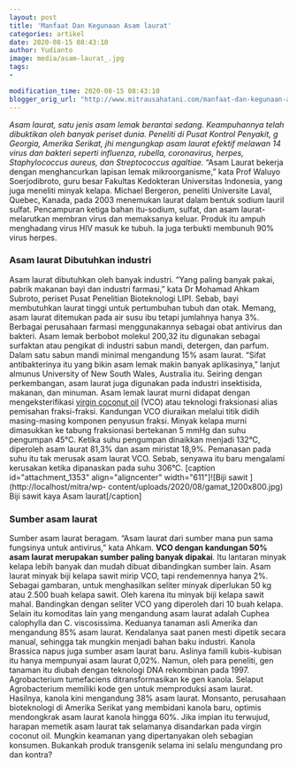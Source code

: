 ```yaml
---
layout: post
title: 'Manfaat Dan Kegunaan Asam laurat'
categories: artikel
date: 2020-08-15 08:43:10
author: Yudianto
image: media/asam-laurat_.jpg
tags:
- 

modification_time: 2020-08-15 08:43:10
blogger_orig_url: "http://www.mitrausahatani.com/manfaat-dan-kegunaan-asam-laurat.html"
---
```


_Asam laurat, satu jenis asam lemak berantai sedang. Keampuhannya telah
dibuktikan oleh banyak periset dunia. Peneliti di Pusat Kontrol Penyakit, g
Georgia, Amerika Serikat, jhi mengungkap asam laurat efektif melawan 14 virus
dan bakteri seperti influenza, rubella, coronavirus, herpes, Staphylococcus
aureus, dan Streptococcus agaltiae._ “Asam Laurat bekerja dengan menghancurkan
lapisan lemak mikroorganisme,” kata Prof Waluyo Soerjodibroto, guru besar
Fakultas Kedokteran Universitas Indonesia, yang juga meneliti minyak kelapa.
Michael Bergeron, peneliti Universite Laval, Quebec, Kanada, pada 2003
menemukan laurat dalam bentuk sodium lauril sulfat. Pencampuran ketiga bahan
itu-sodium, sulfat, dan asam laurat-melarutkan membran virus dan memaksanya
keluar. Produk itu ampuh menghadang virus HIV masuk ke tubuh. Ia juga terbukti
membunuh 90% virus herpes.

### Asam laurat Dibutuhkan industri

Asam laurat dibutuhkan oleh banyak industri. “Yang paling banyak pakai, pabrik
makanan bayi dan industri farmasi,” kata Dr Mohamad Ahkam Subroto, periset
Pusat Penelitian Bioteknologi LIPI. Sebab, bayi membutuhkan laurat tinggi
untuk pertumbuhan tubuh dan otak. Memang, asam laurat ditemukan pada air susu
ibu tetapi jumlahnya hanya 3%. Berbagai perusahaan farmasi menggunakannya
sebagai obat antivirus dan bakteri. Asam lemak berbobot molekul 200,32 itu
digunakan sebagai surfaktan atau pengikat di industri sabun mandi, detergen,
dan parfum. Dalam satu sabun mandi minimal mengandung 15% asam laurat. “Sifat
antibakterinya itu yang bikin asam lemak makin banyak aplikasinya,” lanjut
almunus University of New South Wales, Australia itu. Seiring dengan
perkembangan, asam laurat juga digunakan pada industri insektisida, makanan,
dan minuman. Asam lemak laurat murni didapat dengan mengeksterifikasi [virgin
coconut oil](https://www.mitrausahatani.com/manfaat-virgin-coconut-oil-untuk.html)
(VCO) atau teknologi fraksionasi alias pemisahan fraksi-fraksi. Kandungan VCO
diuraikan melalui titik didih masing-masing komponen penyusun fraksi. Minyak
kelapa murni dimasukkan ke tabung fraksionasi bertekanan 5 mmHg dan suhu
pengumpan 45°C. Ketika suhu pengumpan dinaikkan menjadi 132°C, diperoleh asam
laurat 81,3% dan asam miristat 18,9%. Pemanasan pada suhu itu tak merusak asam
laurat VCO. Sebab, senyawa itu baru mengalami kerusakan ketika dipanaskan pada
suhu 306°C. [caption id="attachment_1353" align="aligncenter"
width="611"]![Biji sawit ](http://localhost/mitra/wp-
content/uploads/2020/08/gamat_1200x800.jpg) Biji sawit kaya Asam
laurat[/caption]

### Sumber asam laurat

Sumber asam laurat beragam. “Asam laurat dari sumber mana pun sama fungsinya
untuk antivirus,” kata Ahkam. **VCO dengan kandungan 50% asam laurat merupakan
sumber paling banyak dipakai**. Itu lantaran minyak kelapa lebih banyak dan
mudah dibuat dibandingkan sumber lain. Asam laurat minyak biji kelapa sawit
mirip VCO, tapi rendemennya hanya 2%. Sebagai gambaran, untuk menghasilkan
seliter minyak diperlukan 50 kg atau 2.500 buah kelapa sawit. Oleh karena itu
minyak biji kelapa sawit mahal. Bandingkan dengan seliter VCO yang diperoleh
dari 10 buah kelapa. Selain itu komoditas lain yang mengandung asam laurat
adalah Cuphea calophylla dan C. viscosissima. Keduanya tanaman asli Amerika
dan mengandung 85% asam laurat. Kendalanya saat panen mesti dipetik secara
manual, sehingga tak mungkin menjadi bahan baku industri. Kanola Brassica
napus juga sumber asam laurat baru. Aslinya famili kubis-kubisan itu hanya
mempunyai asam laurat 0,02%. Namun, oleh para peneliti, gen tanaman itu diubah
dengan teknologi DNA rekombinan pada 1997. Agrobacterium tumefaciens
ditransformasikan ke gen kanola. Selaput Agrobacterium memiliki kode gen untuk
memproduksi asam laurat. Hasilnya, kanola kini mengandung 38% asam laurat.
Monsanto, perusahaan bioteknologi di Amerika Serikat yang membidani kanola
baru, optimis mendongkrak asam laurat kanola hingga 60%. Jika impian itu
terwujud, harapan memetik asam laurat tak selamanya disandarkan pada virgin
coconut oil. Mungkin keamanan yang dipertanyakan oleh sebagian konsumen.
Bukankah produk transgenik selama ini selalu mengundang pro dan kontra?


